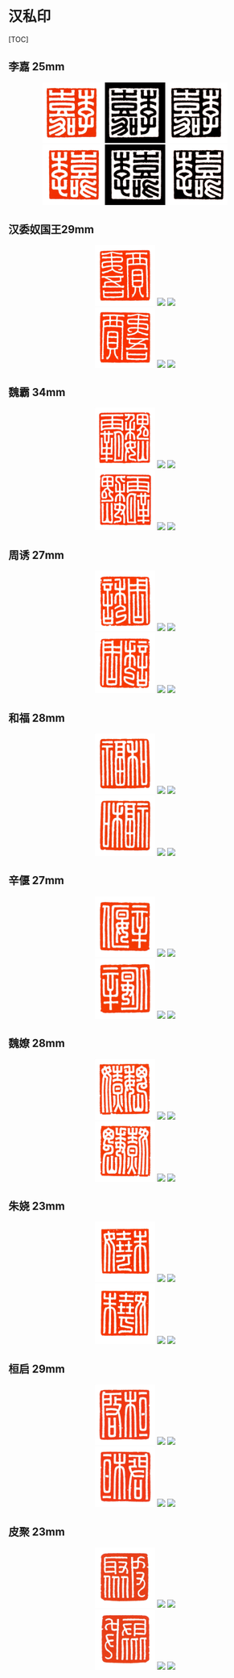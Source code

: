 # 汉私印

[TOC]

## 李嘉 25mm

<div align="center">
    <img width="120" height="auto" src="汉私印_img/李嘉25mm/李嘉25mm_1.png"/>
    <img width="120" height="auto" src="汉私印_img/李嘉25mm/李嘉25mm_2.png"/>    
    <img width="120" height="auto" src="汉私印_img/李嘉25mm/李嘉25mm_3.png"/>
</div>
<div align="center">
    <img width="120" height="auto" src="汉私印_img/李嘉25mm/李嘉25mm_4.png"/>
    <img width="120" height="auto" src="汉私印_img/李嘉25mm/李嘉25mm_5.png"/>    
    <img width="120" height="auto" src="汉私印_img/李嘉25mm/李嘉25mm_6.png"/>
</div>



## 汉委奴国王29mm

<div align="center">
    <img width="120" height="auto" src="汉私印_img/贾夷吾28mm/贾夷吾28mm_1.png"/>
    <img width="120" height="auto" src="汉私印_img/贾夷吾28mm/贾夷吾28mm_2.png"/>    
    <img width="120" height="auto" src="汉私印_img/贾夷吾28mm/贾夷吾28mm_3.png"/>
</div>
<div align="center">
    <img width="120" height="auto" src="汉私印_img/贾夷吾28mm/贾夷吾28mm_4.png"/>
    <img width="120" height="auto" src="汉私印_img/贾夷吾28mm/贾夷吾28mm_5.png"/>    
    <img width="120" height="auto" src="汉私印_img/贾夷吾28mm/贾夷吾28mm_6.png"/>
</div>



## 魏霸 34mm

<div align="center">
    <img width="120" height="auto" src="汉私印_img/魏霸34mm/魏霸34mm_1.png"/>
    <img width="120" height="auto" src="汉私印_img/魏霸34mm/魏霸34mm_2.png"/>    
    <img width="120" height="auto" src="汉私印_img/魏霸34mm/魏霸34mm_3.png"/>
</div>
<div align="center">
    <img width="120" height="auto" src="汉私印_img/魏霸34mm/魏霸34mm_4.png"/>
    <img width="120" height="auto" src="汉私印_img/魏霸34mm/魏霸34mm_5.png"/>    
    <img width="120" height="auto" src="汉私印_img/魏霸34mm/魏霸34mm_6.png"/>
</div>



## 周诱 27mm

<div align="center">
    <img width="120" height="auto" src="汉私印_img/周诱27mm/周诱27mm_1.png"/>
    <img width="120" height="auto" src="汉私印_img/周诱27mm/周诱27mm_2.png"/>    
    <img width="120" height="auto" src="汉私印_img/周诱27mm/周诱27mm_3.png"/>
</div>
<div align="center">
    <img width="120" height="auto" src="汉私印_img/周诱27mm/周诱27mm_4.png"/>
    <img width="120" height="auto" src="汉私印_img/周诱27mm/周诱27mm_5.png"/>    
    <img width="120" height="auto" src="汉私印_img/周诱27mm/周诱27mm_6.png"/>
</div>





## 和福 28mm

<div align="center">
    <img width="120" height="auto" src="汉私印_img/和福28mm/和福28mm_1.png"/>
    <img width="120" height="auto" src="汉私印_img/和福28mm/和福28mm_2.png"/>    
    <img width="120" height="auto" src="汉私印_img/和福28mm/和福28mm_3.png"/>
</div>
<div align="center">
    <img width="120" height="auto" src="汉私印_img/和福28mm/和福28mm_4.png"/>
    <img width="120" height="auto" src="汉私印_img/和福28mm/和福28mm_5.png"/>    
    <img width="120" height="auto" src="汉私印_img/和福28mm/和福28mm_6.png"/>
</div>



## 辛偃 27mm

<div align="center">
    <img width="120" height="auto" src="汉私印_img/辛偃27mm/辛偃27mm_1.png"/>
    <img width="120" height="auto" src="汉私印_img/辛偃27mm/辛偃27mm_2.png"/>    
    <img width="120" height="auto" src="汉私印_img/辛偃27mm/辛偃27mm_3.png"/>
</div>
<div align="center">
    <img width="120" height="auto" src="汉私印_img/辛偃27mm/辛偃27mm_4.png"/>
    <img width="120" height="auto" src="汉私印_img/辛偃27mm/辛偃27mm_5.png"/>    
    <img width="120" height="auto" src="汉私印_img/辛偃27mm/辛偃27mm_6.png"/>
</div>



## 魏嫽 28mm

<div align="center">
    <img width="120" height="auto" src="汉私印_img/魏嫽28mm/魏嫽28mm_1.png"/>
    <img width="120" height="auto" src="汉私印_img/魏嫽28mm/魏嫽28mm_2.png"/>    
    <img width="120" height="auto" src="汉私印_img/魏嫽28mm/魏嫽28mm_3.png"/>
</div>
<div align="center">
    <img width="120" height="auto" src="汉私印_img/魏嫽28mm/魏嫽28mm_4.png"/>
    <img width="120" height="auto" src="汉私印_img/魏嫽28mm/魏嫽28mm_5.png"/>    
    <img width="120" height="auto" src="汉私印_img/魏嫽28mm/魏嫽28mm_6.png"/>
</div>



## 朱娆 23mm

<div align="center">
    <img width="120" height="auto" src="汉私印_img/朱娆23mm/朱娆23mm_1.png"/>
    <img width="120" height="auto" src="汉私印_img/朱娆23mm/朱娆23mm_2.png"/>    
    <img width="120" height="auto" src="汉私印_img/朱娆23mm/朱娆23mm_3.png"/>
</div>
<div align="center">
    <img width="120" height="auto" src="汉私印_img/朱娆23mm/朱娆23mm_4.png"/>
    <img width="120" height="auto" src="汉私印_img/朱娆23mm/朱娆23mm_5.png"/>    
    <img width="120" height="auto" src="汉私印_img/朱娆23mm/朱娆23mm_6.png"/>
</div>



## 桓启 29mm

<div align="center">
    <img width="120" height="auto" src="汉私印_img/桓启29mm/桓启29mm_1.png"/>
    <img width="120" height="auto" src="汉私印_img/桓启29mm/桓启29mm_2.png"/>    
    <img width="120" height="auto" src="汉私印_img/桓启29mm/桓启29mm_3.png"/>
</div>
<div align="center">
    <img width="120" height="auto" src="汉私印_img/桓启29mm/桓启29mm_4.png"/>
    <img width="120" height="auto" src="汉私印_img/桓启29mm/桓启29mm_5.png"/>    
    <img width="120" height="auto" src="汉私印_img/桓启29mm/桓启29mm_6.png"/>
</div>



## 皮聚 23mm

<div align="center">
    <img width="120" height="auto" src="汉私印_img/皮聚23mm/皮聚23mm_1.png"/>
    <img width="120" height="auto" src="汉私印_img/皮聚23mm/皮聚23mm_2.png"/>    
    <img width="120" height="auto" src="汉私印_img/皮聚23mm/皮聚23mm_3.png"/>
</div>
<div align="center">
    <img width="120" height="auto" src="汉私印_img/皮聚23mm/皮聚23mm_4.png"/>
    <img width="120" height="auto" src="汉私印_img/皮聚23mm/皮聚23mm_5.png"/>    
    <img width="120" height="auto" src="汉私印_img/皮聚23mm/皮聚23mm_6.png"/>
</div>

